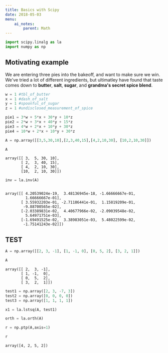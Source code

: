 ```yaml
---
title: Basics with Scipy
date: 2018-05-03
menu:
    ai_notes:
        parent: Math
---
```


```python
import scipy.linalg as la
import numpy as np
```

## Motivating example

We are entering three pies into the bakeoff, and want to make sure we win. We've tried a lot of different ingredients, but ultimatley have found that taste comes down to **butter**, **salt**, **sugar**, and **grandma's secret spice blend**. 


```python
w = 1 #tbl_of_butter
x = 1 #dash_of_salt
y = 1 #spoonful_of_sugar
z = 1 #undisclosed_measurement_of_spice

pie1 = 3*w + 5*x + 30*y + 10*z
pie2 = 2*w + 3*x + 40*y + 15*z
pie3 = 4*w + 2*x + 10*y + 30*z
pie4 = 10*w + 2*x + 10*y + 30*z
```


```python
A = np.array([[3,5,30,10],[2,3,40,15],[4,2,10,30], [10,2,10,30]])
```


```python
A
```




    array([[ 3,  5, 30, 10],
           [ 2,  3, 40, 15],
           [ 4,  2, 10, 30],
           [10,  2, 10, 30]])




```python
inv = la.inv(A)
```


```python

```




    array([[ 4.20539024e-19,  3.48136945e-18, -1.66666667e-01,
             1.66666667e-01],
           [ 3.55932203e-01, -2.71186441e-01,  1.15819209e-01,
            -9.88700565e-02],
           [-2.03389831e-02,  4.40677966e-02, -2.09039548e-02,
             5.64971751e-03],
           [-1.69491525e-02,  3.38983051e-03,  5.48022599e-02,
            -1.75141243e-02]])



## TEST


```python
A = np.array([[2, 3, -1], [1, -1, 0], [0, 5, 2], [3, 2, 1]])
```


```python
A
```




    array([[ 2,  3, -1],
           [ 1, -1,  0],
           [ 0,  5,  2],
           [ 3,  2,  1]])




```python
test1 = np.array([2, 3, -7, 3])
test2 = np.array([0, 0, 0, 0])
test3 = np.array([1, 1, 1, 1])
```


```python
x1 = la.lstsq(A, test1)
```


```python
orth = la.orth(A)
```


```python
r = np.ptp(A,axis=1)
```


```python
r
```




    array([4, 2, 5, 2])


